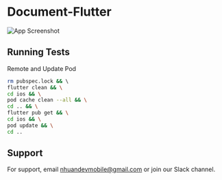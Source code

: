 # Document-Flutter
![App Screenshot](https://firebasestorage.googleapis.com/v0/b/nhuandev-1c4d9.appspot.com/o/image_2023_09_15T02_39_45_211Z.png?alt=media&token=3e741f4e-65d2-4a52-bba1-b6b756c6aaa2)
## Running Tests

Remote and Update Pod
```bash
rm pubspec.lock && \                                                                                                                                                                                                          
flutter clean && \
cd ios && \
pod cache clean --all && \
cd .. && \
flutter pub get && \
cd ios && \
pod update && \
cd ..
```
## Support

For support, email nhuandevmobile@gmail.com or join our Slack channel.

